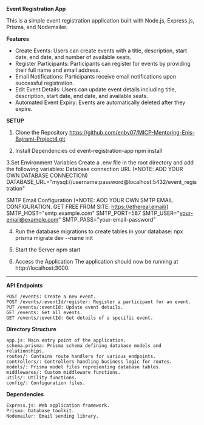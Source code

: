 **Event Registration App**

This is a simple event registration application built with Node.js, Express.js, Prisma, and Nodemailer.

**Features**

- Create Events: Users can create events with a title, description, start date, end date, and number of available seats.
- Register Participants: Participants can register for events by providing their full name and email address.
- Email Notifications: Participants receive email notifications upon successful registration.
- Edit Event Details: Users can update event details including title, description, start date, end date, and available seats.
- Automated Event Expiry: Events are automatically deleted after they expire.

  
**SETUP**
1. Clone the Repository
   https://github.com/enby07/MICP-Mentoring-Enis-Bajrami-Project4.git
   
2. Install Dependencies
   cd event-registration-app
   npm install
   
3.Set Environment Variables
  Create a .env file in the root directory and add the following variables:
  Database connection URL (*NOTE: ADD YOUR OWN DATABASE CONNECTION)
  DATABASE_URL="mysql://username:password@localhost:5432/event_registration"
  
  SMTP Email Configuration (*NOTE: ADD YOUR OWN SMTP EMAIL CONFIGURATION. GET FREE FROM SITE: https://ethereal.email/)
  SMTP_HOST="smtp.example.com"
  SMTP_PORT=587
  SMTP_USER="your-email@example.com"
  SMTP_PASS="your-email-password"

4. Run the database migrations to create tables in your database:
   npx prisma migrate dev --name init

5. Start the Server
   npm start

6. Access the Application
   The application should now be running at http://localhost:3000.
---------------------------------------------------------------------------------

**API Endpoints**

    POST /events: Create a new event.
    POST /events/:eventId/register: Register a participant for an event.
    PUT /events/:eventId: Update event details.
    GET /events: Get all events.
    GET /events/:eventId: Get details of a specific event.

**Directory Structure**

    app.js: Main entry point of the application.
    schema.prisma: Prisma schema defining database models and relationships.
    routes/: Contains route handlers for various endpoints.
    controllers/: Controllers handling business logic for routes.
    models/: Prisma model files representing database tables.
    middlewares/: Custom middleware functions.
    utils/: Utility functions.
    config/: Configuration files.

**Dependencies**

    Express.js: Web application framework.
    Prisma: Database toolkit.
    Nodemailer: Email sending library.



   
